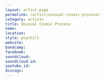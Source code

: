 ```yaml
---
layout: artist-page
permalink: /artist/unusual-cosmic-process/
category: artists
title: Unusual Cosmic Process
name: 
location: 
style: psychill
website: 
bandcamp: 
facebook: 
soundcloud: 
soundcloud-id: 
youtube_id: 
discogs: 
---
```

